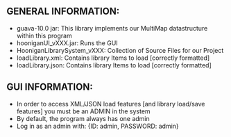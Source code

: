 GENERAL INFORMATION:
----------
- guava-10.0 jar: This library implements our MultiMap datastructure within this program
- hooniganUI_vXXX.jar: Runs the GUI 
- HooniganLibrarySystem_vXXX: Collection of Source Files for our Project
- loadLibrary.xml: Contains library Items to load [correctly formatted]
- loadLibrary.json: Contains library Items to load [correctly formatted]

GUI INFORMATION:
----------
- In order to access XML/JSON load features [and library load/save features] you must be an ADMIN in the system
- By default, the program always has one admin
- Log in as an admin with: {ID: admin, PASSWORD: admin}